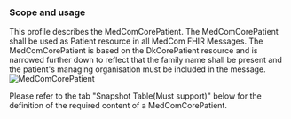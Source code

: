 ### Scope and usage 

This profile describes the MedComCorePatient. The MedComCorePatient shall be used as Patient resource in all MedCom FHIR Messages.
The MedComCorePatient is based on the DkCorePatient resource and is narrowed further down to reflect that the family name shall be present and the patient's managing organisation must be included in the message.
<img alt="MedComCorePatient" src="./MedComCorePatient.png" style="float:none; display:block; margin-left:auto; margin-right:auto;" />

Please refer to the tab "Snapshot Table(Must support)" below for the definition of the required content of a MedComCorePatient.